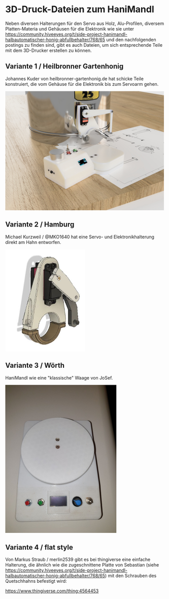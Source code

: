 # 3D-Druck-Dateien zum HaniMandl

Neben diversen Halterungen für den Servo aus Holz, Alu-Profilen, diversem Platten-Materia und Gehäusen für die Elektronik wie sie unter https://community.hiveeyes.org/t/side-project-hanimandl-halbautomatischer-honig-abfullbehalter/768/65 und den nachfolgenden postings zu finden sind, gibt es auch Dateien, um sich entsprechende Teile mit dem 3D-Drucker erstellen zu können. 


## Variante 1 / Heilbronner Gartenhonig

Johannes Kuder von heilbronner-gartenhonig.de hat schicke Teile konstruiert, die vom Gehäuse für die Elektronik bis zum Servoarm gehen. 

<img src="./variante-1_heilbronn/hanimandl-heilbronn-2.jpg" width="500">


## Variante 2 / Hamburg 

Michael Kurzweil / @MKO1640 hat eine Servo- und Elektronikhalterung direkt am Hahn entworfen. 

<img src="./variante-2_hamburg/hanimadl-ds3218/hanimadl.jpg" width="250">


## Variante 3 / Wörth

HaniMandl wie eine "klassische" Waage von JoSef. 

<img src="./variante-3_woerth/hanimandel-woerth-1.jpg" width="350">


## Variante 4 / flat style 

Von Markus Straub / merlin2539 gibt es bei thingiverse eine einfache Halterung, die ähnlich wie die zugeschnittene Platte von Sebastian (siehe https://community.hiveeyes.org/t/side-project-hanimandl-halbautomatischer-honig-abfullbehalter/768/65) mit den Schrauben des Quetschhahns befestigt wird:

https://www.thingiverse.com/thing:4564453
